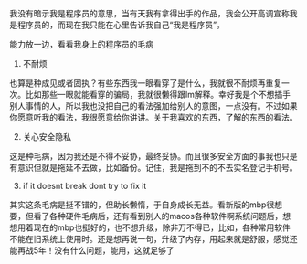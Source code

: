 我没有暗示我是程序员的意思，当有天我有拿得出手的作品，我会公开高调宣称我是程序员的，而现在我只能在心里告诉我自己“我是程序员”。

能力放一边，看看我身上的程序员的毛病


1. 不耐烦

也算是种成见或者固执？有些东西我一眼看穿了是什么，我就很不耐烦再重复一次。比如那些一眼就能看穿的骗局，我就很懒得跟lm解释。幸好我是个不想插手别人事情的人，所以我也没把自己的看法强加给别人的意图，一点没有。不过如果你愿意听我的看法，我很愿意给你讲讲。关于我喜欢的东西，了解的东西的看法。


2. 关心安全隐私

这是种毛病，因为我还是不得不妥协，最终妥协。而且很多安全方面的事我也只是有意识但就是拖延不去做，比如备份。记住，我是拖到不的不去实名登记手机号。

3. if it doesnt break dont try to fix it

其实这条毛病是挺不错的，但助长懒惰，于自身成长无益。看新版的mbp很想要，但看了各种硬件毛病后，还有看到别人的macos各种软件啊系统问题后，想想用着现在的mbp也挺好的，也不想升级，除非万不得已，比如，各种常用软件不能在旧系统上使用时。还是想再说一句，升级了内存，用起来就是舒服，感觉还能再战5年！没有什么问题，能用，这就足够了
